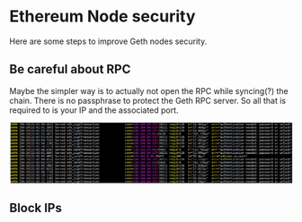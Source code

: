 # Ethereum Node security

Here are some steps to improve Geth nodes security.


## Be careful about RPC
Maybe the simpler way is to actually not open the RPC while syncing(?) the chain.
There is no passphrase to protect the Geth RPC server. So all that is required to is your IP and the associated port.

![](../images/screenshot.png)

## Block IPs
